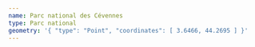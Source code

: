 ```yaml
---
name: Parc national des Cévennes
type: Parc national
geometry: '{ "type": "Point", "coordinates": [ 3.6466, 44.2695 ] }'
---
```

